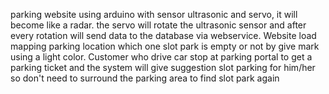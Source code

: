 parking website using arduino with sensor ultrasonic and servo, it will become like a radar. the servo will rotate the ultrasonic sensor and after every rotation will send data to the database via webservice. Website load mapping parking location which one slot park is empty or not by give mark using a light color. Customer who drive car stop at parking portal to get a parking ticket and the system will give suggestion slot parking for him/her so don't need to surround the parking area to find slot park again
